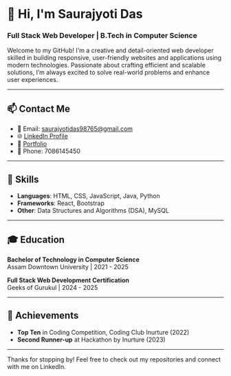 # 👋 Hi, I'm Saurajyoti Das

### Full Stack Web Developer | B.Tech in Computer Science

Welcome to my GitHub! I'm a creative and detail-oriented web developer skilled in building responsive, user-friendly websites and applications using modern technologies. Passionate about crafting efficient and scalable solutions, I’m always excited to solve real-world problems and enhance user experiences.

---

## 📫 Contact Me

- 📧 Email: saurajyotidas98765@gmail.com
- 🌐 [LinkedIn Profile](#)
- 💼 [Portfolio](#)
- 📱 Phone: 7086145450

---

## 🔧 Skills

- **Languages**: HTML, CSS, JavaScript, Java, Python
- **Frameworks**: React, Bootstrap
- **Other**: Data Structures and Algorithms (DSA), MySQL

---

## 🎓 Education

**Bachelor of Technology in Computer Science**  
Assam Downtown University | 2021 - 2025  

**Full Stack Web Development Certification**  
Geeks of Gurukul | 2024 - 2025  

---

## 🌟 Achievements

- **Top Ten** in Coding Competition, Coding Club Inurture (2022)
- **Second Runner-up** at Hackathon by Inurture (2023)

---


Thanks for stopping by! Feel free to check out my repositories and connect with me on LinkedIn.
